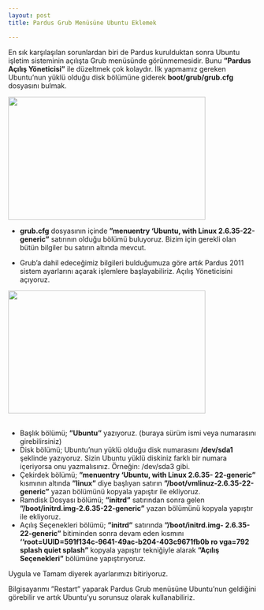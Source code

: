 ```yaml
---
layout: post
title: Pardus Grub Menüsüne Ubuntu Eklemek

---
```


En sık karşılaşılan sorunlardan biri de Pardus kurulduktan sonra Ubuntu işletim sisteminin açılışta Grub menüsünde görünmemesidir.
Bunu <b>”Pardus Açılış Yöneticisi”</b> ile düzeltmek çok kolaydır.
İlk yapmamız gereken Ubuntu’nun yüklü olduğu disk bölümüne
giderek <b>boot/grub/grub.cfg</b> dosyasını bulmak.

<img src="/chrome/yazılar/pardus/1.png"  width="400" height="250" />
<br />

- <b>grub.cfg</b> dosyasının içinde <b>”menuentry ‘Ubuntu, with Linux 2.6.35-22-generic”</b> satırının olduğu bölümü buluyoruz. Bizim için gerekli olan bütün bilgiler bu satırın altında mevcut.



- Grub’a dahil edeceğimiz bilgileri bulduğumuza göre artık Pardus
2011 sistem ayarlarını açarak işlemlere başlayabiliriz.
Açılış Yöneticisini açıyoruz.

<img src="/chrome/yazılar/pardus/2.png"  width="400" height="250" />
<br />
<br />
<ul type="disc">
 <li>Başlık bölümü; <b>”Ubuntu”</b> yazıyoruz. (buraya sürüm ismi veya
numarasını girebilirsiniz)</li>
 
<li>Disk bölümü; Ubuntu’nun yüklü olduğu disk numarasını
<b>/dev/sda1</b> şeklinde yazıyoruz. Sizin Ubuntu yüklü diskiniz farklı bir
numara içeriyorsa onu yazmalısınız. Örneğin: /dev/sda3 gibi.</li>

<li>Çekirdek bölümü; <b>”menuentry ‘Ubuntu, with Linux 2.6.35-
22-generic”</b> kısmının altında <b>”linux”</b> diye başlıyan satırın <b>”/boot/vmlinuz-2.6.35-22-generic”</b> yazan bölümünü kopyala
yapıştır ile ekliyoruz.</li>
 
 <li>Ramdisk Dosyası bölümü; <b>”initrd”</b> satırından sonra gelen
<b>”/boot/initrd.img-2.6.35-22-generic”</b> yazan bölümünü kopyala
yapıştır ile ekliyoruz.</li>
 
<li>Açılış Seçenekleri bölümü; <b>”initrd”</b> satırında <b>”/boot/initrd.img-
2.6.35-22-generic”</b> bitiminden sonra devam eden kısmını
<b>‘‘root=UUID=591f134c-9641-49ac-b204-403c9671fb0b
ro
vga=792 splash quiet splash”</b> kopyala yapıştır tekniğiyle alarak
<b>”Açılış Seçenekleri”</b> bölümüne yapıştırıyoruz.
</li>
</ul>  





Uygula ve Tamam diyerek ayarlarımızı bitiriyoruz.

Bilgisayarımı ”Restart” yaparak Pardus Grub menüsüne Ubuntu’nun geldiğini görebilir ve artık Ubuntu’yu sorunsuz olarak kullanabiliriz.
